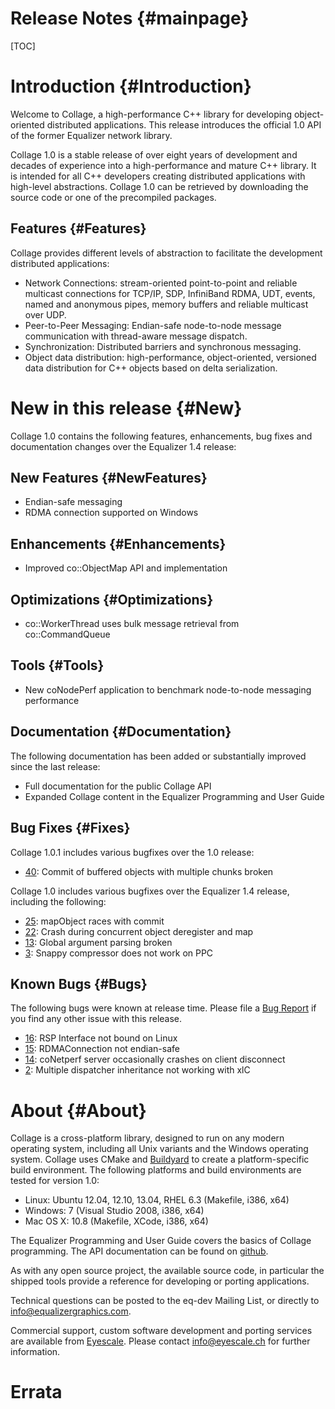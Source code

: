 Release Notes {#mainpage}
============

[TOC]

# Introduction {#Introduction}

Welcome to Collage, a high-performance C++ library for developing
object-oriented distributed applications. This release introduces the
official 1.0 API of the former Equalizer network library.

Collage 1.0 is a stable release of over eight years of development and
decades of experience into a high-performance and mature C++ library. It
is intended for all C++ developers creating distributed applications
with high-level abstractions. Collage 1.0 can be retrieved by
downloading the source code or one of the precompiled packages.

## Features {#Features}

Collage provides different levels of abstraction to facilitate the
development distributed applications:

* Network Connections: stream-oriented point-to-point and reliable
  multicast connections for TCP/IP, SDP, InfiniBand RDMA, UDT, events,
  named and anonymous pipes, memory buffers and reliable multicast over
  UDP.
* Peer-to-Peer Messaging: Endian-safe node-to-node message communication
  with thread-aware message dispatch.
* Synchronization: Distributed barriers and synchronous messaging.
* Object data distribution: high-performance, object-oriented, versioned
  data distribution for C++ objects based on delta serialization.

# New in this release {#New}

Collage 1.0 contains the following features, enhancements, bug fixes and
documentation changes over the Equalizer 1.4 release:

## New Features {#NewFeatures}

* Endian-safe messaging
* RDMA connection supported on Windows

## Enhancements {#Enhancements}

* Improved co::ObjectMap API and implementation

## Optimizations {#Optimizations}

* co::WorkerThread uses bulk message retrieval from co::CommandQueue

## Tools {#Tools}

* New coNodePerf application to benchmark node-to-node messaging performance

## Documentation {#Documentation}

The following documentation has been added or substantially improved
since the last release:

* Full documentation for the public Collage API
* Expanded Collage content in the Equalizer Programming and User Guide

## Bug Fixes {#Fixes}

Collage 1.0.1 includes various bugfixes over the 1.0 release:

* [40](https://github.com/Eyescale/Collage/issues/40): Commit of
  buffered objects with multiple chunks broken

Collage 1.0 includes various bugfixes over the Equalizer 1.4 release,
including the following:

* [25](https://github.com/Eyescale/Collage/issues/25): mapObject races
  with commit
* [22](https://github.com/Eyescale/Collage/issues/22): Crash during
  concurrent object deregister and map
* [13](https://github.com/Eyescale/Collage/issues/13): Global argument
  parsing broken
* [3](https://github.com/Eyescale/Collage/issues/3): Snappy compressor
  does not work on PPC

## Known Bugs {#Bugs}

The following bugs were known at release time. Please file a [Bug Report](https://github.com/Eyescale/Collage/issues) if you find any other issue with this release.

* [16](https://github.com/Eyescale/Collage/issues/16): RSP Interface not
  bound on Linux
* [15](https://github.com/Eyescale/Collage/issues/15): RDMAConnection
  not endian-safe
* [14](https://github.com/Eyescale/Collage/issues/14): coNetperf server
  occasionally crashes on client disconnect
* [2](https://github.com/Eyescale/Collage/issues/2): Multiple dispatcher
  inheritance not working with xlC

# About {#About}

Collage is a cross-platform library, designed to run on any modern
operating system, including all Unix variants and the Windows operating
system. Collage uses CMake and
[Buildyard](https://github.com/Eyescale/Buildyard) to create a
platform-specific build environment. The following platforms and build
environments are tested for version 1.0:

* Linux: Ubuntu 12.04, 12.10, 13.04, RHEL 6.3 (Makefile, i386, x64)
* Windows: 7 (Visual Studio 2008, i386, x64)
* Mac OS X: 10.8 (Makefile, XCode, i386, x64)

The Equalizer Programming and User Guide covers the basics of Collage
programming. The API documentation can be found on
[github](http://eyescale.github.io/).

As with any open source project, the available source code, in
particular the shipped tools provide a reference for developing or
porting applications.

Technical questions can be posted to the eq-dev Mailing List, or
directly to info@equalizergraphics.com.

Commercial support, custom software development and porting services are
available from [Eyescale](http://www.eyescale.ch). Please contact
[info@eyescale.ch](mailto:info@eyescale.ch?subject=Collage%20support)
for further information.

# Errata

